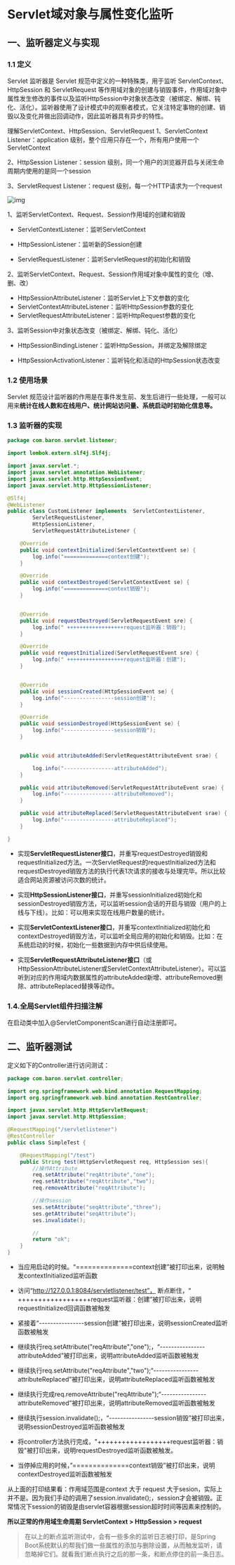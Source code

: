 # Servlet域对象与属性变化监听

## 一、监听器定义与实现

### 1.1 定义

Servlet 监听器是 Servlet 规范中定义的一种特殊类，用于监听 ServletContext、HttpSession 和 ServletRequest 等作用域对象的创建与销毁事件，作用域对象中属性发生修改的事件以及监听HttpSession中对象状态改变（被绑定、解绑、钝化、活化）。监听器使用了设计模式中的观察者模式，它关注特定事物的创建、销毁以及变化并做出回调动作，因此监听器具有异步的特性。

理解ServletContext、HttpSession、ServletRequest
1、ServletContext Listener：application 级别，整个应用只存在一个，所有用户使用一个ServletContext

2、HttpSession Listener：session 级别，同一个用户的浏览器开启与关闭生命周期内使用的是同一个session

3、ServletRequest Listener：request 级别，每一个HTTP请求为一个request

![img](img/637ba44184423b9b317813933a797dae_1164x604.png)

1、监听ServletContext、Request、Session作用域的创建和销毁

- ServletContextListener：监听ServletContext

- HttpSessionListener：监听新的Session创建

- ServletRequestListener：监听ServletRequest的初始化和销毁

2、监听ServletContext、Request、Session作用域对象中属性的变化（增、删、改）

- HttpSessionAttributeListener：监听Servlet上下文参数的变化
- ServletContextAttributeListener：监听HttpSession参数的变化
- ServletRequestAttributeListener：监听HttpRequest参数的变化

3、监听Session中对象状态改变（被绑定、解绑、钝化、活化）

- HttpSessionBindingListener：监听HttpSession，并绑定及解除绑定

- HttpSessionActivationListener：监听钝化和活动的HttpSession状态改变

  

### 1.2 使用场景

Servlet 规范设计监听器的作用是在事件发生前、发生后进行一些处理，一般可以用来**统计在线人数和在线用户、统计网站访问量、系统启动时初始化信息等。**

### 1.3 监听器的实现

```java
package com.baron.servlet.listener;

import lombok.extern.slf4j.Slf4j;

import javax.servlet.*;
import javax.servlet.annotation.WebListener;
import javax.servlet.http.HttpSessionEvent;
import javax.servlet.http.HttpSessionListener;

@Slf4j
@WebListener
public class CustomListener implements  ServletContextListener,
        ServletRequestListener,
        HttpSessionListener,
        ServletRequestAttributeListener {

    @Override
    public void contextInitialized(ServletContextEvent se) {
        log.info("==============context创建");
    }

    @Override
    public void contextDestroyed(ServletContextEvent se) {
        log.info("==============context销毁");
    }


    @Override
    public void requestDestroyed(ServletRequestEvent sre) {
        log.info(" ++++++++++++++++++request监听器：销毁");
    }

    @Override
    public void requestInitialized(ServletRequestEvent sre) {
        log.info(" ++++++++++++++++++request监听器：创建");
    }


    @Override
    public void sessionCreated(HttpSessionEvent se) {
        log.info("----------------session创建");
    }

    @Override
    public void sessionDestroyed(HttpSessionEvent se) {
        log.info("----------------session销毁");
    }


    public void attributeAdded(ServletRequestAttributeEvent srae) {

        log.info("----------------attributeAdded");
    }

    public void attributeRemoved(ServletRequestAttributeEvent srae) {
        log.info("----------------attributeRemoved");
    }

    public void attributeReplaced(ServletRequestAttributeEvent srae) {
        log.info("----------------attributeReplaced");
    }

}
```



- 实现**ServletRequestListener接口**，并重写requestDestroyed销毁和requestInitialized方法。一次ServletRequest的requestInitialized方法和requestDestroyed销毁方法的执行代表1次请求的接收与处理完毕。所以比较适合网站资源被访问次数的统计。
- 实现**HttpSessionListener接口**，并重写sessionInitialized初始化和sessionDestroyed销毁方法，可以监听session会话的开启与销毁（用户的上线与下线）。比如：可以用来实现在线用户数量的统计。

- 实现**ServletContextListener接口**，并重写contextInitialized初始化和contextDestroyed销毁方法，可以监听全局应用的初始化和销毁。比如：在系统启动的时候，初始化一些数据到内存中供后续使用。

- 实现**ServletRequestAttributeListener接口**（或HttpSessionAttributeListener或ServletContextAttributeListener）。可以监听到对应的作用域内数据属性的attributeAdded新增、attributeRemoved删除、attributeReplaced替换等动作。

### 1.4.全局Servlet组件扫描注解

在启动类中加入@ServletComponentScan进行自动注册即可。

## 二、监听器测试

定义如下的Controller进行访问测试：

```java
package com.baron.servlet.controller;

import org.springframework.web.bind.annotation.RequestMapping;
import org.springframework.web.bind.annotation.RestController;

import javax.servlet.http.HttpServletRequest;
import javax.servlet.http.HttpSession;

@RequestMapping("/servletlistener")
@RestController
public class SimpleTest {

    @RequestMapping("/test")
    public String test(HttpServletRequest req, HttpSession ses){
        //操作Attribute
        req.setAttribute("reqAttribute","one");
        req.setAttribute("reqAttribute","two");
        req.removeAttribute("reqAttribute");

        //操作session
        ses.setAttribute("seqAttribute","three");
        ses.getAttribute("seqAttribute");
        ses.invalidate();

        //
        return "ok";
    }
}
```



- 当应用启动的时候。“==============context创建”被打印出来，说明触发contextInitialized监听函数
- 访问“http://127.0.0.1:8084/servletlistener/test”， 断点断住，“ ++++++++++++++++++request监听器：创建”被打印出来，说明requestInitialized回调函数被触发

- 紧接着“----------------session创建”被打印出来，说明sessionCreated监听函数被触发

- 继续执行req.setAttribute("reqAttribute","one");，“----------------attributeAdded”被打印出来，说明attributeAdded监听函数被触发

- 继续执行req.setAttribute("reqAttribute","two");“----------------attributeReplaced”被打印出来，说明attributeReplaced监听函数被触发

- 继续执行完成req.removeAttribute("reqAttribute");“----------------attributeRemoved”被打印出来，说明attributeRemoved监听函数被触发

- 继续执行session.invalidate();，“----------------session销毁”被打印出来，说明sessionDestroyed监听函数被触发

- 将controller方法执行完成，"++++++++++++++++++request监听器：销毁"被打印出来，说明requestDestroyed监听函数被触发。

- 当停掉应用的时候，”==============context销毁”被打印出来，说明contextDestroyed监听函数被触发

从上面的打印结果看：作用域范围是context 大于 request 大于sesion，实际上并不是。因为我们手动的调用了session.invalidate();，session才会被销毁。正常情况下session的销毁是由servlet容器根据session超时时间等因素来控制的。

**所以正常的作用域生命周期 ServletContext > HttpSession > request**

> 在以上的断点监听测试中，会有一些多余的监听日志被打印，是Spring Boot系统默认的帮我们做一些属性的添加与删除设置，从而触发监听，请忽略掉它们。就看我们断点执行之后的那一条，和断点停住的前一条日志。
